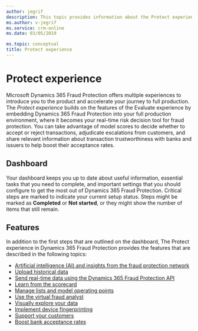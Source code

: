 ```yaml
---
author: jegrif
description: This topic provides information about the Protect experience in Microsoft Dynamics 365 Fraud Protection.
ms.author: v-jegrif
ms.service: crm-online
ms.date: 03/05/2019

ms.topic: conceptual
title: Protect experience
---
```


# Protect experience

Microsoft Dynamics 365 Fraud Protection offers multiple experiences to introduce you to the product and accelerate your journey to full production. The *Protect experience* builds on the features of the Evaluate experience by embedding Dynamics 365 Fraud Protection into your full production environment, where it becomes your real-time risk decision tool for fraud protection. You can take advantage of model scores to decide whether to accept or reject transactions, adjudicate escalations from customers, and share relevant information about transaction trustworthiness with banks and issuers to help boost their acceptance rates.

## Dashboard

Your dashboard keeps you up to date about useful information, essential tasks that you need to complete, and important settings that you should configure to get the most out of Dynamics 365 Fraud Protection. Critical steps are marked to indicate your current setup status. Steps might be marked as **Completed** or **Not started**, or they might show the number of items that still remain.

## Features

In addition to the first steps that are outlined on the dashboard, The Protect experience in Dynamics 365 Fraud Protection provides the features that are described in the following topics:

- [Artificial intelligence (AI) and insights from the fraud protection network](fraud-protection-network.md)
- [Upload historical data](data-upload.md)
- [Send real-time data using the Dynamics 365 Fraud Protection API](send-real-time-api.md)
- [Learn from the scorecard](scorecard.md)
- [Manage lists and model operating points](lists-model-operating-points.md)
- [Use the virtual fraud analyst](virtual-fraud-analyst.md)
- [Visually explore your data](graph-explorer.md)
- [Implement device fingerprinting](device-fingerprinting.md)
- [Support your customers](risk-support.md)
- [Boost bank acceptance rates](transaction-acceptance-booster.md)
